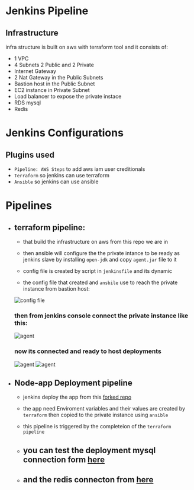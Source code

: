# Jenkins Pipeline 

## Infrastructure
infra structure is built on aws with terraform tool and it consists of:
* 1 VPC
* 4 Subnets 2 Public and 2 Private
* Internet Gateway
* 2 Nat Gateway in the Public Subnets
* Bastion host in the Public Subnet
* EC2 instance in Private Subnet
* Load balancer to expose the private instace 
* RDS mysql
* Redis

# Jenkins Configurations

## Plugins used 
* `Pipeline: AWS Steps` to add aws iam user creditionals 
* `Terraform` so jenkins can use terraform 
* `Ansible` so jenkins can use ansible 

# Pipelines 
* ## terraform pipeline:
     * that build the infrastructure on aws from this repo we are in 
     
     * then ansible will configure the the private intance to  be ready as jenkins slave 
     by installing `open-jdk` and copy `agent.jar` file to it

     * config file is created by script in `jenkinsfile` and its dynamic 

     * the config file that created and `ansbile` use to reach the 
     private instance from bastion host: 

    

     ![config file](https://raw.githubusercontent.com/abdulmageed02/Jenkins-Pipeline-/main/IMAGES/Screenshot%20from%202022-05-20%2023-43-18.png)
    
    ### then from jenkins console connect the private instance like this:
    ![agent](https://github.com/abdulmageed02/Jenkins-Pipeline-/blob/main/IMAGES/Screenshot%20from%202022-05-20%2023-45-55.png?raw=true)
    ### now its connected and ready to host deployments
    ![agent](https://github.com/abdulmageed02/Jenkins-Pipeline-/blob/main/IMAGES/Screenshot%20from%202022-05-20%2023-49-00.png?raw=true)
    ![agent](https://github.com/abdulmageed02/Jenkins-Pipeline-/blob/main/IMAGES/Screenshot%20from%202022-05-20%2023-45-35.png?raw=true)


* ## Node-app Deployment pipeline


    * jenkins deploy the app from this [forked repo](https://github.com/abdulmageed02/jenkins_nodejs_example/tree/rds_redis) 

    * the app need Enviroment variables and their values are created by `terraform` then copied to the private instance using `ansible`

    * this pipeline is triggered by the completeion of the `terraform pipeline`

   * ## you can test the deployment  mysql connection form  [here](http://nlb-177c3bc341684f22.elb.us-east-1.amazonaws.com/db)

   * ## and the redis connecton from [here](http://nlb-177c3bc341684f22.elb.us-east-1.amazonaws.com/redis)

